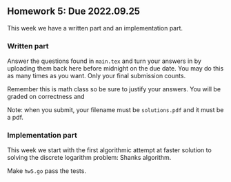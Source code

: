 ## Homework 5: Due 2022.09.25 

This week we have a written part and an implementation part. 

### Written part 

Answer the questions found in `main.tex` and turn your answers in by uploading them 
back here before midnight on the due date. You may do this as many times as 
you want. Only your final submission counts.

Remember this is math class so be sure to justify your answers. You will be 
graded on correctness and 

Note: when you submit, your filename must be `solutions.pdf` and it must be a pdf. 

### Implementation part 

This week we start with the first algorithmic attempt at faster solution to 
solving the discrete logarithm problem: Shanks algorithm. 

Make `hw5.go` pass the tests. 
